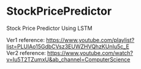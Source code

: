 # StockPricePredictor
Stock Price Predictor Using LSTM

Ver1 reference: https://www.youtube.com/playlist?list=PLUlAo15GdbCVsz3EUWZHVQhzKUnIu5c_E <br />
Ver2 reference: https://www.youtube.com/watch?v=Iu5T2TZumxU&ab_channel=ComputerScience
